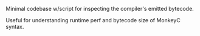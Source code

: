 Minimal codebase w/script for inspecting the compiler's emitted bytecode.

Useful for understanding runtime perf and bytecode size of MonkeyC syntax.